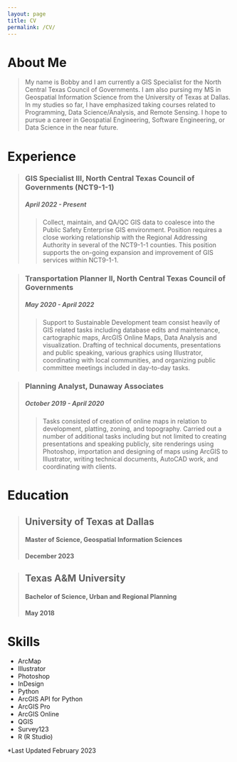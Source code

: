 ```yaml
---
layout: page
title: CV
permalink: /CV/
---
```


# About Me
> My name is Bobby and I am currently a GIS Specialist for the North Central Texas Council of Governments. I am also pursing my MS in Geospatial Information Science from the University of Texas at Dallas. In my studies so far, I have emphasized taking courses related to Programming, Data Science/Analysis, and Remote Sensing. I hope to pursue a career in Geospatial Engineering, Software Engineering, or Data Science in the near future. 

# Experience
> ### GIS Specialist III, North Central Texas Council of Governments (NCT9-1-1)
> ##### April 2022 - Present
>> Collect, maintain, and QA/QC GIS data to coalesce into the Public Safety Enterprise GIS environment. Position requires a close working relationship with the Regional Addressing Authority in several of the NCT9-1-1 counties. This position supports the on-going expansion and improvement of GIS services within NCT9-1-1.

> ### Transportation Planner II, North Central Texas Council of Governments
> ##### May 2020 - April 2022
>> Support to Sustainable Development team consist heavily of GIS related tasks including database edits and maintenance, cartographic maps, ArcGIS Online Maps, Data Analysis and visualization. Drafting of technical documents, presentations and public speaking, various graphics using Illustrator, coordinating with local communities, and organizing public committee meetings included in day-to-day tasks.

> ### Planning Analyst, Dunaway Associates
> ##### October 2019 - April 2020
>> Tasks consisted of creation of online maps in relation to development, platting, zoning, and topography. Carried out a number of additional tasks including but not limited to creating presentations and speaking publicly, site renderings using Photoshop, importation and designing of maps using ArcGIS to Illustrator, writing technical documents, AutoCAD work, and coordinating with clients.

# Education

> ## University of Texas at Dallas 
> #### Master of Science, Geospatial Information Sciences
> #### December 2023

> ## Texas A&M University 
> #### Bachelor of Science, Urban and Regional Planning
> #### May 2018

# Skills
- ArcMap
- Illustrator
- Photoshop
- InDesign
- Python
- ArcGIS API for Python
- ArcGIS Pro
- ArcGIS Online
- QGIS
- Survey123
- R (R Studio)

*Last Updated February 2023
